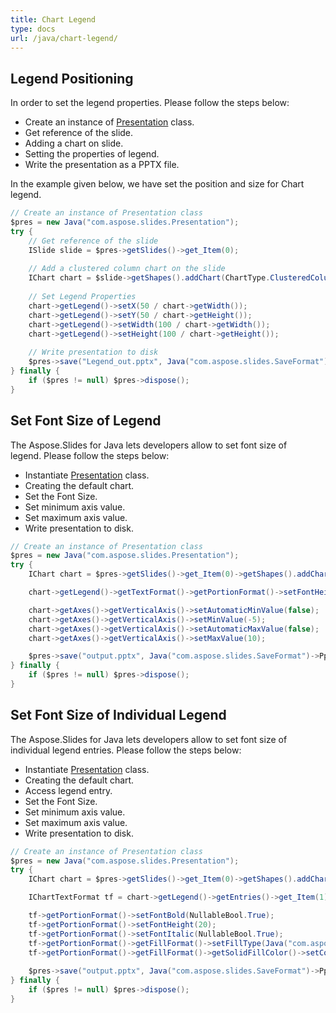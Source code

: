```yaml
---
title: Chart Legend
type: docs
url: /java/chart-legend/
---
```


## **Legend Positioning**
In order to set the legend properties. Please follow the steps below:

- Create an instance of [Presentation](https://apireference.aspose.com/slides/java/com.aspose.slides/Presentation) class.
- Get reference of the slide.
- Adding a chart on slide.
- Setting the properties of legend.
- Write the presentation as a PPTX file.

In the example given below, we have set the position and size for Chart legend.

```java
// Create an instance of Presentation class
$pres = new Java("com.aspose.slides.Presentation");
try {
    // Get reference of the slide
    ISlide slide = $pres->getSlides()->get_Item(0);
    
    // Add a clustered column chart on the slide
    IChart chart = $slide->getShapes().addChart(ChartType.ClusteredColumn, 50, 50, 500, 500);
    
    // Set Legend Properties
    chart->getLegend()->setX(50 / chart->getWidth());
    chart->getLegend()->setY(50 / chart->getHeight());
    chart->getLegend()->setWidth(100 / chart->getWidth());
    chart->getLegend()->setHeight(100 / chart->getHeight());
    
    // Write presentation to disk
    $pres->save("Legend_out.pptx", Java("com.aspose.slides.SaveFormat")->Pptx);
} finally {
    if ($pres != null) $pres->dispose();
}
```

## **Set Font Size of Legend**
The Aspose.Slides for Java lets developers allow to set font size of legend. Please follow the steps below: 

- Instantiate [Presentation](https://apireference.aspose.com/slides/java/com.aspose.slides/Presentation) class.
- Creating the default chart.
- Set the Font Size.
- Set minimum axis value.
- Set maximum axis value.
- Write presentation to disk.

```java
// Create an instance of Presentation class
$pres = new Java("com.aspose.slides.Presentation");
try {
    IChart chart = $pres->getSlides()->get_Item(0)->getShapes().addChart(ChartType.ClusteredColumn, 50, 50, 600, 400);

    chart->getLegend()->getTextFormat()->getPortionFormat()->setFontHeight(20);

    chart->getAxes()->getVerticalAxis()->setAutomaticMinValue(false);
    chart->getAxes()->getVerticalAxis()->setMinValue(-5);
    chart->getAxes()->getVerticalAxis()->setAutomaticMaxValue(false);
    chart->getAxes()->getVerticalAxis()->setMaxValue(10);

    $pres->save("output.pptx", Java("com.aspose.slides.SaveFormat")->Pptx);
} finally {
    if ($pres != null) $pres->dispose();
}
```

## **Set Font Size of Individual Legend**
The Aspose.Slides for Java lets developers allow to set font size of individual legend entries. Please follow the steps below: 

- Instantiate [Presentation](https://apireference.aspose.com/slides/java/com.aspose.slides/Presentation) class.
- Creating the default chart.
- Access legend entry.
- Set the Font Size.
- Set minimum axis value.
- Set maximum axis value.
- Write presentation to disk.

```java
// Create an instance of Presentation class
$pres = new Java("com.aspose.slides.Presentation");
try {
    IChart chart = $pres->getSlides()->get_Item(0)->getShapes().addChart(ChartType.ClusteredColumn, 50, 50, 600, 400);

    IChartTextFormat tf = chart->getLegend()->getEntries()->get_Item(1)->getTextFormat();

    tf->getPortionFormat()->setFontBold(NullableBool.True);
    tf->getPortionFormat()->setFontHeight(20);
    tf->getPortionFormat()->setFontItalic(NullableBool.True);
    tf->getPortionFormat()->getFillFormat()->setFillType(Java("com.aspose.slides.FillType")->Solid);
    tf->getPortionFormat()->getFillFormat()->getSolidFillColor()->setColor(Color.BLUE);
    
    $pres->save("output.pptx", Java("com.aspose.slides.SaveFormat")->Pptx);
} finally {
    if ($pres != null) $pres->dispose();
}
```

